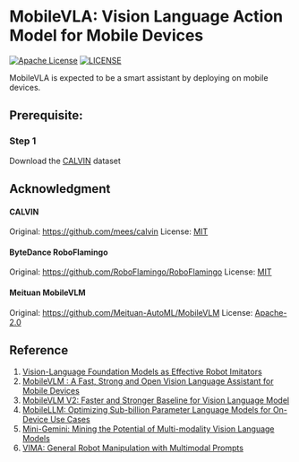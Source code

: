 # MobileVLA: Vision Language Action Model for Mobile Devices

[![Apache License](https://img.shields.io/badge/license-Apache-green.svg)](https://opensource.org/licenses/MIT) [![LICENSE](https://img.shields.io/badge/license-Anti%20996-blue.svg)](https://github.com/996icu/996.ICU/blob/master/LICENSE)

MobileVLA is expected to be a smart assistant by deploying on mobile devices.



## Prerequisite:

### Step 1

Download the [CALVIN](https://github.com/mees/calvin) dataset



## Acknowledgment

#### CALVIN

Original: https://github.com/mees/calvin License: [MIT](https://github.com/mees/calvin/blob/main/LICENSE)

#### ByteDance RoboFlamingo

Original: https://github.com/RoboFlamingo/RoboFlamingo License: [MIT](https://github.com/RoboFlamingo/RoboFlamingo/blob/main/LICENSE)

#### Meituan MobileVLM

Original: https://github.com/Meituan-AutoML/MobileVLM License: [Apache-2.0](https://github.com/Meituan-AutoML/MobileVLM/blob/main/LICENSE)



## Reference

1. [Vision-Language Foundation Models as Effective Robot Imitators](https://arxiv.org/abs/2311.01378)
2. [MobileVLM : A Fast, Strong and Open Vision Language Assistant for Mobile Devices](https://arxiv.org/abs/2312.16886)
3. [MobileVLM V2: Faster and Stronger Baseline for Vision Language Model](https://arxiv.org/abs/2402.03766)
4. [MobileLLM: Optimizing Sub-billion Parameter Language Models for On-Device Use Cases](https://arxiv.org/abs/2402.14905)
5. [Mini-Gemini: Mining the Potential of Multi-modality Vision Language Models](https://arxiv.org/abs/2403.18814)
6. [VIMA: General Robot Manipulation with Multimodal Prompts](https://arxiv.org/abs/2210.03094)